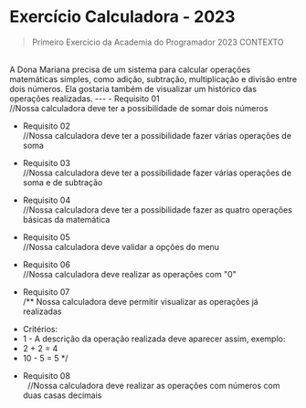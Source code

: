 # Exercício Calculadora - 2023

>Primeiro Exercício da Academia do Programador 2023
>CONTEXTO
</br>
A Dona Mariana precisa de um sistema para calcular operações matemáticas simples, como adição, subtração,
multiplicação e divisão entre dois números. Ela gostaria também de visualizar um histórico das operações
realizadas.
---
- Requisito 01<br>
//Nossa calculadora deve ter a possibilidade de somar dois números

- Requisito 02<br>
//Nossa calculadora deve ter a possibilidade fazer várias operações de soma

- Requisito 03<br>
//Nossa calculadora deve ter a possibilidade fazer várias operações de soma e de subtração

- Requisito 04<br>
//Nossa calculadora deve ter a possibilidade fazer as quatro operações básicas da
matemática

- Requisito 05<br>
//Nossa calculadora deve validar a opções do menu

- Requisito 06<br>
//Nossa calculadora deve realizar as operações com &quot;0&quot;

- Requisito 07<br>
/** Nossa calculadora deve permitir visualizar as operações já realizadas
* Critérios:
* 1 - A descrição da operação realizada deve aparecer assim, exemplo:
* 2 + 2 = 4
* 10 - 5 = 5
*/
- Requisito 08<br>
  //Nossa calculadora deve realizar as operações com números com duas casas decimais
